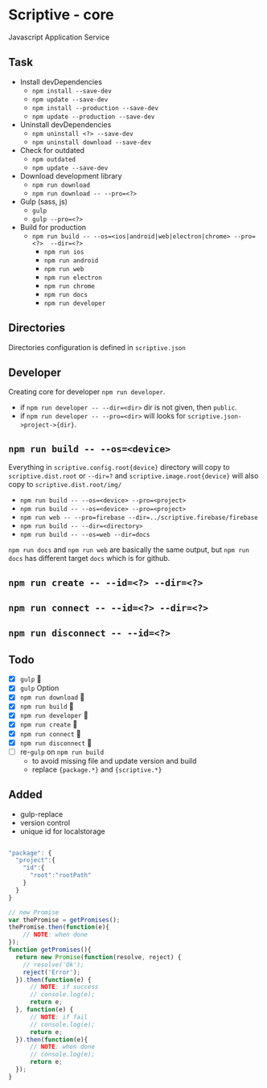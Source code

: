 # Scriptive - core
Javascript Application Service

## Task
* Install devDependencies
  - `npm install --save-dev`
  - `npm update --save-dev`
  - `npm install --production --save-dev`
  - `npm update --production --save-dev`
* Uninstall devDependencies
  - `npm uninstall <?> --save-dev`
  - `npm uninstall download --save-dev`
* Check for outdated
  - `npm outdated`
  - `npm update --save-dev`
* Download development library
  - `npm run download`
  - `npm run download -- --pro=<?>`
* Gulp (sass, js)
  - `gulp`
  - `gulp --pro=<?>`
* Build for production
  - `npm run build -- --os=<ios|android|web|electron|chrome> --pro=<?>  --dir=<?>`
    - `npm run ios`
    - `npm run android`
    - `npm run web`
    - `npm run electron`
    - `npm run chrome`
    - `npm run docs`
    - `npm run developer`
  
## Directories
  Directories configuration is defined in `scriptive.json`
  
## Developer
  Creating core for developer `npm run developer`. 
  - if `npm run developer -- --dir=<dir>` dir is not given, then `public`.
  - if `npm run developer -- --pro=<dir>` will looks for `scriptive.json->project->{dir}`.
  
## `npm run build -- --os=<device>`

Everything in `scriptive.config.root{device}` directory will copy to `scriptive.dist.root` or  `--dir=?` and `scriptive.image.root{device}` will also copy to `scriptive.dist.root/img/`

* `npm run build -- --os=<device> --pro=<project>`
* `npm run build -- --os=<device> --pro=<project>`
* `npm run web -- --pro=firebase --dir=../scriptive.firebase/firebase`
* `npm run build -- --dir=<directory>`
* `npm run build -- --os=web --dir=docs`

`npm run docs` and `npm run web` are basically the same output, but `npm run docs` has different target `docs` which is for github.

## `npm run create -- --id=<?> --dir=<?>`

## `npm run connect -- --id=<?> --dir=<?>`

## `npm run disconnect -- --id=<?>`

## Todo
  * [x] `gulp` :seedling:
  * [x] `gulp` Option
  * [x] `npm run download` :seedling:
  * [x] `npm run build` :seedling:
  * [x] `npm run developer` :seedling:
  * [x] `npm run create` :seedling:
  * [x] `npm run connect` :seedling:
  * [x] `npm run disconnect` :seedling:
  * [ ] re-`gulp` on `npm run build`
    - to avoid missing file and update version and build
    - replace `{package.*}` and `{scriptive.*}`

## Added
 * gulp-replace
 * version control
 * unique id for localstorage
  
```javascript

"package": {
  "project":{
    "id":{
      "root":"rootPath"
    }
  }
}
```

```javascript
// new Promise
var thePromise = getPromises();
thePromise.then(function(e){
    // NOTE: when done
});
function getPromises(){
  return new Promise(function(resolve, reject) {
    // resolve('Ok');
    reject('Error');
  }).then(function(e) {
      // NOTE: if success
      // console.log(e);
      return e;
  }, function(e) {
      // NOTE: if fail
      // console.log(e);
      return e;
  }).then(function(e){
      // NOTE: when done
      // console.log(e);
      return e;
  });
}
```